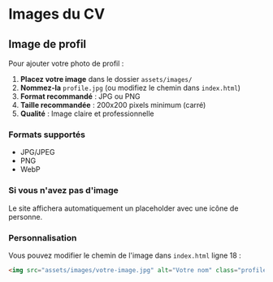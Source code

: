 # Images du CV

## Image de profil

Pour ajouter votre photo de profil :

1. **Placez votre image** dans le dossier `assets/images/`
2. **Nommez-la** `profile.jpg` (ou modifiez le chemin dans `index.html`)
3. **Format recommandé** : JPG ou PNG
4. **Taille recommandée** : 200x200 pixels minimum (carré)
5. **Qualité** : Image claire et professionnelle

### Formats supportés
- JPG/JPEG
- PNG
- WebP

### Si vous n'avez pas d'image
Le site affichera automatiquement un placeholder avec une icône de personne.

### Personnalisation
Vous pouvez modifier le chemin de l'image dans `index.html` ligne 18 :
```html
<img src="assets/images/votre-image.jpg" alt="Votre nom" class="profile-image" id="profileImage">
``` 